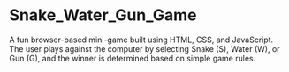 # Snake_Water_Gun_Game

A fun browser-based mini-game built using HTML, CSS, and JavaScript.
The user plays against the computer by selecting Snake (S), Water (W), or Gun (G), and the winner is determined based on simple game rules.
